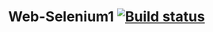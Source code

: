 # Web-Selenium1 [![Build status](https://ci.appveyor.com/api/projects/status/epc8lm4ij2rdxdgv?svg=true)](https://ci.appveyor.com/project/Maksim7777777/web-selenium1)
